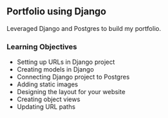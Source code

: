 ## Portfolio using Django
Leveraged Django and Postgres to build my portfolio.

### Learning Objectives

- Setting up URLs in Django project
- Creating models in Django
- Connecting Django project to Postgres
- Adding static images
- Designing the layout for your website
- Creating object views
- Updating URL paths


